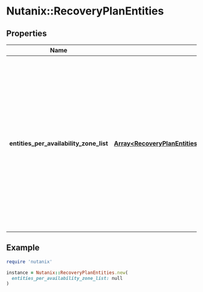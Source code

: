 # Nutanix::RecoveryPlanEntities

## Properties

| Name | Type | Description | Notes |
| ---- | ---- | ----------- | ----- |
| **entities_per_availability_zone_list** | [**Array&lt;RecoveryPlanEntitiesEntitiesPerAvailabilityZoneListInner&gt;**](RecoveryPlanEntitiesEntitiesPerAvailabilityZoneListInner.md) | List of entities and recovery Availability Zones order list per local Availability Zone. In case of public cloud, entity list and recovery Availability Zones order for each of the Availability Zones will be reported. For example, Let AZ1 and AZ2 be the two Availability Zones for a public cloud and OnPrem be the on-premise Availability Zone. If VMs VM1 and VM2 on OnPrem is protected by a Protection Rule with Availabilty Zone order [OnPrem, AZ1, AZ2], then entities_per_availability_zone_list will be [{AZ1, [[OnPrem, AZ1, AZ2]], [{VM1}, {VM2}]},  {AZ2, [[OnPrem, AZ1, AZ2]], [{VM1}, {VM2}]}]. All the Availability Zones should have same Availability Zone order for a valid Recovery Plan.  |  |

## Example

```ruby
require 'nutanix'

instance = Nutanix::RecoveryPlanEntities.new(
  entities_per_availability_zone_list: null
)
```


